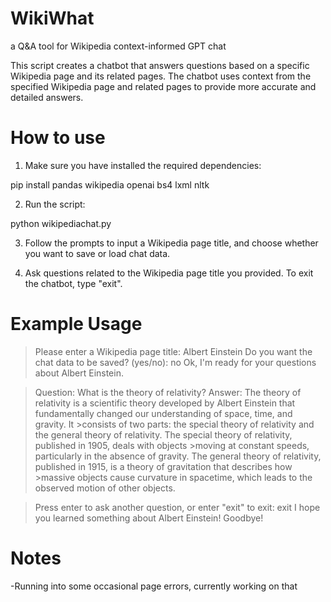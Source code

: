 # WikiWhat
a Q&amp;A tool for Wikipedia context-informed GPT chat

This script creates a chatbot that answers questions based on a specific Wikipedia page and its related pages. The chatbot uses context from the specified Wikipedia page and related pages to provide more accurate and detailed answers.

# How to use
1. Make sure you have installed the required dependencies:

pip install pandas wikipedia openai bs4 lxml nltk

2. Run the script:

python wikipediachat.py

3. Follow the prompts to input a Wikipedia page title, and choose whether you want to save or load chat data.

4. Ask questions related to the Wikipedia page title you provided. To exit the chatbot, type "exit".

# Example Usage

>Please enter a Wikipedia page title: Albert Einstein
>Do you want the chat data to be saved? (yes/no): no
>Ok, I'm ready for your questions about Albert Einstein.

>Question: What is the theory of relativity?
>Answer: The theory of relativity is a scientific theory developed by Albert Einstein that fundamentally changed our understanding of space, time, and gravity. It >consists of two parts: the special theory of relativity and the general theory of relativity. The special theory of relativity, published in 1905, deals with objects >moving at constant speeds, particularly in the absence of gravity. The general theory of relativity, published in 1915, is a theory of gravitation that describes how >massive objects cause curvature in spacetime, which leads to the observed motion of other objects.

>Press enter to ask another question, or enter "exit" to exit: exit
>I hope you learned something about Albert Einstein! Goodbye!

# Notes

-Running into some occasional page errors, currently working on that
